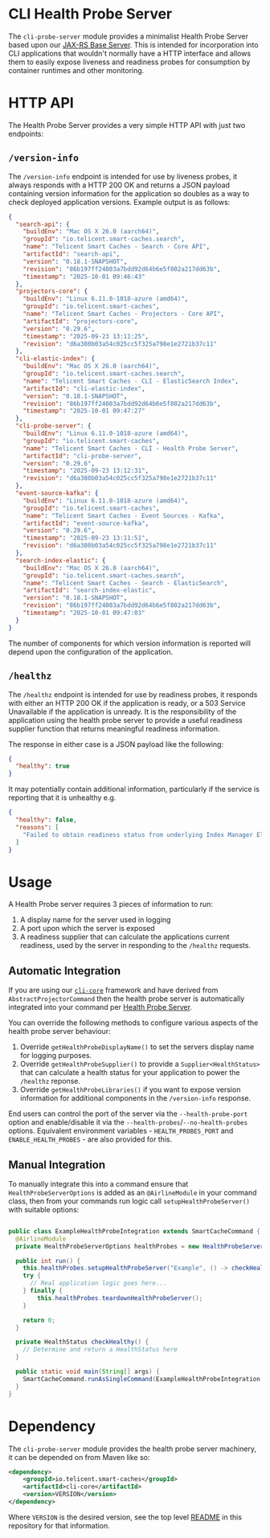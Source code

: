 # CLI Health Probe Server

The `cli-probe-server` module provides a minimalist Health Probe Server based upon our [JAX-RS Base
Server](../jaxrs-base-server/index.md).  This is intended for incorporation into CLI applications that wouldn't normally
have a HTTP interface and allows them to easily expose liveness and readiness probes for consumption by container
runtimes and other monitoring.

# HTTP API

The Health Probe Server provides a very simple HTTP API with just two endpoints:

## `/version-info`

The `/version-info` endpoint is intended for use by liveness probes, it always responds with a HTTP 200 OK and returns a
JSON payload containing version information for the application so doubles as a way to check deployed application
versions.  Example output is as follows:

```json
{
  "search-api": {
    "buildEnv": "Mac OS X 26.0 (aarch64)",
    "groupId": "io.telicent.smart-caches.search",
    "name": "Telicent Smart Caches - Search - Core API",
    "artifactId": "search-api",
    "version": "0.18.1-SNAPSHOT",
    "revision": "86b197ff24003a7bdd92d64b6e5f802a217dd63b",
    "timestamp": "2025-10-01 09:46:43"
  },
  "projectors-core": {
    "buildEnv": "Linux 6.11.0-1018-azure (amd64)",
    "groupId": "io.telicent.smart-caches",
    "name": "Telicent Smart Caches - Projectors - Core API",
    "artifactId": "projectors-core",
    "version": "0.29.6",
    "timestamp": "2025-09-23 13:11:25",
    "revision": "d6a380b03a54c025cc5f325a798e1e2721b37c11"
  },
  "cli-elastic-index": {
    "buildEnv": "Mac OS X 26.0 (aarch64)",
    "groupId": "io.telicent.smart-caches.search",
    "name": "Telicent Smart Caches - CLI - ElasticSearch Index",
    "artifactId": "cli-elastic-index",
    "version": "0.18.1-SNAPSHOT",
    "revision": "86b197ff24003a7bdd92d64b6e5f802a217dd63b",
    "timestamp": "2025-10-01 09:47:27"
  },
  "cli-probe-server": {
    "buildEnv": "Linux 6.11.0-1018-azure (amd64)",
    "groupId": "io.telicent.smart-caches",
    "name": "Telicent Smart Caches - CLI - Health Probe Server",
    "artifactId": "cli-probe-server",
    "version": "0.29.6",
    "timestamp": "2025-09-23 13:12:31",
    "revision": "d6a380b03a54c025cc5f325a798e1e2721b37c11"
  },
  "event-source-kafka": {
    "buildEnv": "Linux 6.11.0-1018-azure (amd64)",
    "groupId": "io.telicent.smart-caches",
    "name": "Telicent Smart Caches - Event Sources - Kafka",
    "artifactId": "event-source-kafka",
    "version": "0.29.6",
    "timestamp": "2025-09-23 13:11:51",
    "revision": "d6a380b03a54c025cc5f325a798e1e2721b37c11"
  },
  "search-index-elastic": {
    "buildEnv": "Mac OS X 26.0 (aarch64)",
    "groupId": "io.telicent.smart-caches.search",
    "name": "Telicent Smart Caches - Search - ElasticSearch",
    "artifactId": "search-index-elastic",
    "version": "0.18.1-SNAPSHOT",
    "revision": "86b197ff24003a7bdd92d64b6e5f802a217dd63b",
    "timestamp": "2025-10-01 09:47:03"
  }
}
```

The number of components for which version information is reported will depend upon the configuration of the
application.

## `/healthz`

The `/healthz` endpoint is intended for use by readiness probes, it responds with either an HTTP 200 OK if the
application is ready, or a 503 Service Unavailable if the application is unready.  It is the responsibility of the
application using the health probe server to provide a useful readiness supplier function that returns meaningful
readiness information.

The response in either case is a JSON payload like the following:

```json
{
  "healthy": true
}
```

It may potentially contain additional information, particularly if the service is reporting that it is unhealthy e.g.

```json
{
  "healthy": false,
  "reasons": [
    "Failed to obtain readiness status from underlying Index Manager ElasticIndexManager{connection=localhost:9200}"
  ]
}
```

# Usage 

A Health Probe server requires 3 pieces of information to run:

1. A display name for the server used in logging
2. A port upon which the server is exposed
3. A readiness supplier that can calculate the applications current readiness, used by the server in responding to the
   `/healthz` requests.

## Automatic Integration

If you are using our [`cli-core`](index.md) framework and have derived from `AbstractProjectorCommand` then the
health probe server is automatically integrated into your command per [Health Probe
Server](index.md#health-probe-server-support).

You can override the following methods to configure various aspects of the health probe server behaviour:

1. Override `getHealthProbeDisplayName()` to set the servers display name for logging purposes.
2. Override `getHealthProbeSupplier()` to provide a `Supplier<HealthStatus>` that can calculate a health status for your
   application to power the `/healthz` reponse.
3. Override `getHealthProbeLibraries()` if you want to expose version information for additional components in the
   `/version-info` response.

End users can control the port of the server via the `--health-probe-port` option and enable/disable it via the
`--health-probes`/`--no-health-probes` options.  Equivalent environment variables - `HEALTH_PROBES_PORT` and
`ENABLE_HEALTH_PROBES` - are also provided for this.

## Manual Integration

To manually integrate this into a command ensure that `HealthProbeServerOptions` is added as an `@AirlineModule` in your
command class, then from your commands run logic call `setupHealthProbeServer()` with suitable options:

```java

public class ExampleHealthProbeIntegration extends SmartCacheCommand {
  @AirlineModule
  private HealthProbeServerOptions healthProbes = new HealthProbeServerOptions();

  public int run() {
    this.healthProbes.setupHealthProbeServer("Example", () -> checkHealthy(), "some-custom-component");
    try {
      // Real application logic goes here...
    } finally {
        this.healthProbes.teardownHealthProbeServer();
    }

    return 0;
  }

  private HealthStatus checkHealthy() {
    // Determine and return a HealthStatus here
  }

  public static void main(String[] args) {
    SmartCacheCommand.runAsSingleCommand(ExampleHealthProbeIntegration.class, args);
  }
}
```

# Dependency

The `cli-probe-server` module provides the health probe server machinery, it can be depended on from Maven like so:

```xml
<dependency>
    <groupId>io.telicent.smart-caches</groupId>
    <artifactId>cli-core</artifactId>
    <version>VERSION</version>
</dependency>
```

Where `VERSION` is the desired version, see the top level [README](../../README.md) in this repository for that
information.